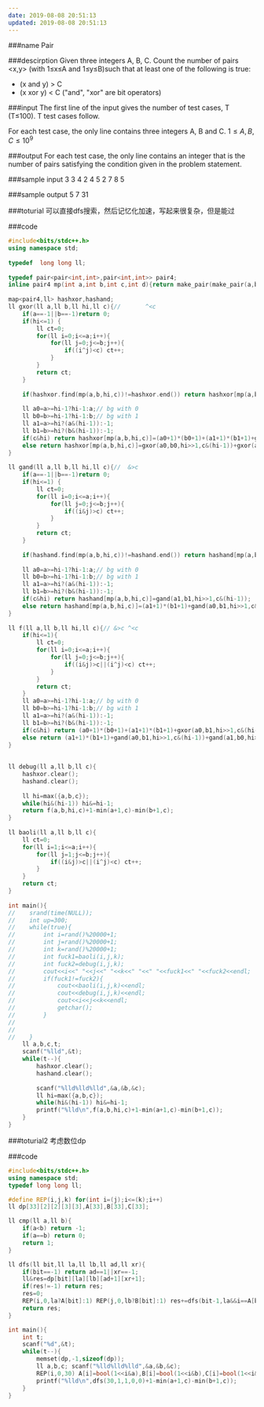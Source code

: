 ```yaml
---
date: 2019-08-08 20:51:13
updated: 2019-08-08 20:51:13
---
```


###name
Pair

###descirption
Given three integers A, B, C. Count the number of pairs &lt;x,y&gt; (with 
1≤x≤A and 1≤y≤B)such that at least one of the following is true:
- (x and y) > C
- (x xor y) < C
("and", "xor" are bit operators)

<!---more-->

###input
The first line of the input gives the number of test cases, T (T≤100).  T test cases follow.

For each test case, the only line contains three integers A, B and C.
$1≤A,B,C≤10^9$

###output
For each test case, the only line contains an integer that is the number of pairs satisfying the condition given in the problem statement.

###sample input
3
3 4 2
4 5 2
7 8 5

###sample output
5
7
31

###toturial
可以直接dfs搜索，然后记忆化加速，写起来很复杂，但是能过

###code
```cpp
#include<bits/stdc++.h>
using namespace std;
 
typedef  long long ll;
 
typedef pair<pair<int,int>,pair<int,int>> pair4;
inline pair4 mp(int a,int b,int c,int d){return make_pair(make_pair(a,b),make_pair(c,d));}
 
map<pair4,ll> hashxor,hashand;
ll gxor(ll a,ll b,ll hi,ll c){//       ^<c
    if(a==-1||b==-1)return 0;
    if(hi<=1) {
        ll ct=0;
        for(ll i=0;i<=a;i++){
            for(ll j=0;j<=b;j++){
                if((i^j)<c) ct++;
            }
        }
        return ct;
    }
 
    if(hashxor.find(mp(a,b,hi,c))!=hashxor.end()) return hashxor[mp(a,b,hi,c)];
 
    ll a0=a>=hi-1?hi-1:a;// bg with 0
    ll b0=b>=hi-1?hi-1:b;// bg with 1
    ll a1=a>=hi?(a&(hi-1)):-1;
    ll b1=b>=hi?(b&(hi-1)):-1;
    if(c&hi) return hashxor[mp(a,b,hi,c)]=(a0+1)*(b0+1)+(a1+1)*(b1+1)+gxor(a0,b1,hi>>1,c&(hi-1))+gxor(a1,b0,hi>>1,c&(hi-1));
    else return hashxor[mp(a,b,hi,c)]=gxor(a0,b0,hi>>1,c&(hi-1))+gxor(a1,b1,hi>>1,c&(hi-1));
}
 
ll gand(ll a,ll b,ll hi,ll c){//  &>c
    if(a==-1||b==-1)return 0;
    if(hi<=1) {
        ll ct=0;
        for(ll i=0;i<=a;i++){
            for(ll j=0;j<=b;j++){
                if((i&j)>c) ct++;
            }
        }
        return ct;
    }
 
    if(hashand.find(mp(a,b,hi,c))!=hashand.end()) return hashand[mp(a,b,hi,c)];
 
    ll a0=a>=hi-1?hi-1:a;// bg with 0
    ll b0=b>=hi-1?hi-1:b;// bg with 1
    ll a1=a>=hi?(a&(hi-1)):-1;
    ll b1=b>=hi?(b&(hi-1)):-1;
    if(c&hi) return hashand[mp(a,b,hi,c)]=gand(a1,b1,hi>>1,c&(hi-1));
    else return hashand[mp(a,b,hi,c)]=(a1+1)*(b1+1)+gand(a0,b1,hi>>1,c&(hi-1))+gand(a1,b0,hi>>1,c&(hi-1))+gand(a0,b0,hi>>1,c&(hi-1));
}
 
ll f(ll a,ll b,ll hi,ll c){// &>c ^<c
    if(hi<=1){
        ll ct=0;
        for(ll i=0;i<=a;i++){
            for(ll j=0;j<=b;j++){
                if((i&j)>c||(i^j)<c) ct++;
            }
        }
        return ct;
    }
    ll a0=a>=hi-1?hi-1:a;// bg with 0
    ll b0=b>=hi-1?hi-1:b;// bg with 1
    ll a1=a>=hi?(a&(hi-1)):-1;
    ll b1=b>=hi?(b&(hi-1)):-1;
    if(c&hi) return (a0+1)*(b0+1)+(a1+1)*(b1+1)+gxor(a0,b1,hi>>1,c&(hi-1))+gxor(a1,b0,hi>>1,c&(hi-1));// ^ ^  & &
    else return (a1+1)*(b1+1)+gand(a0,b1,hi>>1,c&(hi-1))+gand(a1,b0,hi>>1,c&(hi-1))+f(a0,b0,hi>>1,c&(hi-1));
}
 
 
ll debug(ll a,ll b,ll c){
    hashxor.clear();
    hashand.clear();
 
    ll hi=max({a,b,c});
    while(hi&(hi-1)) hi&=hi-1;
    return f(a,b,hi,c)+1-min(a+1,c)-min(b+1,c);
}
 
ll baoli(ll a,ll b,ll c){
    ll ct=0;
    for(ll i=1;i<=a;i++){
        for(ll j=1;j<=b;j++){
            if((i&j)>c||(i^j)<c) ct++;
        }
    }
    return ct;
}
 
int main(){
//    srand(time(NULL));
//    int up=300;
//    while(true){
//        int i=rand()%20000+1;
//        int j=rand()%20000+1;
//        int k=rand()%20000+1;
//        int fuck1=baoli(i,j,k);
//        int fuck2=debug(i,j,k);
//        cout<<i<<" "<<j<<" "<<k<<" "<<" "<<fuck1<<" "<<fuck2<<endl;
//        if(fuck1!=fuck2){
//            cout<<baoli(i,j,k)<<endl;
//            cout<<debug(i,j,k)<<endl;
//            cout<<i<<j<<k<<endl;
//            getchar();
//        }
//
//
//    }
    ll a,b,c,t;
    scanf("%lld",&t);
    while(t--){
        hashxor.clear();
        hashand.clear();
 
        scanf("%lld%lld%lld",&a,&b,&c);
        ll hi=max({a,b,c});
        while(hi&(hi-1)) hi&=hi-1;
        printf("%lld\n",f(a,b,hi,c)+1-min(a+1,c)-min(b+1,c));
    }
}
```

###toturial2
考虑数位dp

###code
```cpp
#include<bits/stdc++.h>
using namespace std;
typedef long long ll;

#define REP(i,j,k) for(int i=(j);i<=(k);i++)
ll dp[33][2][2][3][3],A[33],B[33],C[33];

ll cmp(ll a,ll b){
    if(a<b) return -1;
    if(a==b) return 0;
    return 1;
}

ll dfs(ll bit,ll la,ll lb,ll ad,ll xr){
    if(bit==-1) return ad==1||xr==-1;
    ll&res=dp[bit][la][lb][ad+1][xr+1];
    if(res!=-1) return res;
    res=0;
    REP(i,0,la?A[bit]:1) REP(j,0,lb?B[bit]:1) res+=dfs(bit-1,la&&i==A[bit],lb&&j==B[bit],ad?ad:cmp(i&j,C[bit]),xr?xr:cmp(i^j,C[bit]));
    return res;
}

int main(){
    int t;
    scanf("%d",&t);
    while(t--){
        memset(dp,-1,sizeof(dp));
        ll a,b,c; scanf("%lld%lld%lld",&a,&b,&c);
        REP(i,0,30) A[i]=bool(1<<i&a),B[i]=bool(1<<i&b),C[i]=bool(1<<i&c);
        printf("%lld\n",dfs(30,1,1,0,0)+1-min(a+1,c)-min(b+1,c));
    }
}

```